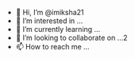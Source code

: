 - 👋 Hi, I’m @imiksha21
- 👀 I’m interested in ...
- 🌱 I’m currently learning ...
- 💞️ I’m looking to collaborate on ...2
- 📫 How to reach me ...

<!---
imiksha21/imiksha21 is a ✨ special ✨ repository because its `README.md` (this file) appears on your GitHub profile.
You can click the Preview link to take a look at your changes.
--->
